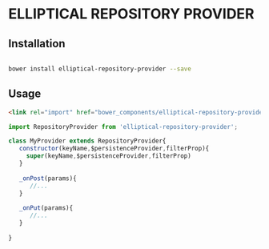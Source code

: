 ELLIPTICAL REPOSITORY PROVIDER
===========================



## Installation

``` bash

bower install elliptical-repository-provider --save

```

## Usage

```html
<link rel="import" href="bower_components/elliptical-repository-provider/elliptical-repository-provider.html">


```

```js
import RepositoryProvider from 'elliptical-repository-provider';

class MyProvider extends RepositoryProvider{
   constructor(keyName,$persistenceProvider,filterProp){
     super(keyName,$persistenceProvider,filterProp)
   }
   
   _onPost(params){
      //...
   }
   
   _onPut(params){
      //...
   }
   
}